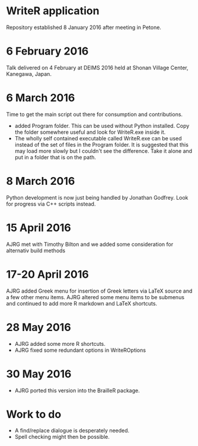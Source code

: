 # WriteR application 

Repository established 8 January 2016 after meeting in Petone.


# 6 February 2016

Talk delivered on 4 February at DEIMS 2016 held at Shonan Village Center, Kanegawa, Japan.

# 6 March 2016

Time to get the main script out there for consumption and contributions.
- added Program folder. This can be used without Python installed. Copy the folder somewhere useful and look for WriteR.exe inside it.
- The wholly self contained executable called WriteR.exe can be used instead of the set of files in the Program folder. It is suggested that this may load more slowly but I couldn't see the difference. Take it alone and put in a folder that is on the path.



# 8 March 2016

Python development is now  just being handled by Jonathan Godfrey. Look for progress via C++ scripts instead.

# 15 April 2016

AJRG met with Timothy Bilton and we added some consideration for alternativ build methods

# 17-20 April 2016

AJRG added Greek menu for insertion of Greek letters via LaTeX source and a few other menu items.
AJRG altered some menu items to be submenus and continued to add more R markdown and LaTeX shortcuts.

# 28 May 2016
- AJRG added some more R shortcuts.
- AJRG fixed some redundant options in WriteROptions

# 30 May 2016
- AJRG ported this version into the BrailleR package.


# Work to do

- A find/replace dialogue is desperately needed.
- Spell checking might then be possible.
